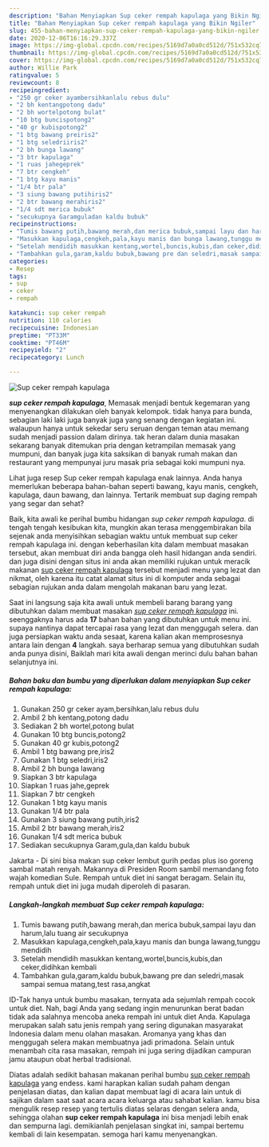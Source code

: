 ```yaml
---
description: "Bahan Menyiapkan Sup ceker rempah kapulaga yang Bikin Ngiler"
title: "Bahan Menyiapkan Sup ceker rempah kapulaga yang Bikin Ngiler"
slug: 455-bahan-menyiapkan-sup-ceker-rempah-kapulaga-yang-bikin-ngiler
date: 2020-12-06T16:16:29.337Z
image: https://img-global.cpcdn.com/recipes/5169d7a0a0cd512d/751x532cq70/sup-ceker-rempah-kapulaga-foto-resep-utama.jpg
thumbnail: https://img-global.cpcdn.com/recipes/5169d7a0a0cd512d/751x532cq70/sup-ceker-rempah-kapulaga-foto-resep-utama.jpg
cover: https://img-global.cpcdn.com/recipes/5169d7a0a0cd512d/751x532cq70/sup-ceker-rempah-kapulaga-foto-resep-utama.jpg
author: Willie Park
ratingvalue: 5
reviewcount: 8
recipeingredient:
- "250 gr ceker ayambersihkanlalu rebus dulu"
- "2 bh kentangpotong dadu"
- "2 bh wortelpotong bulat"
- "10 btg buncispotong2"
- "40 gr kubispotong2"
- "1 btg bawang preiris2"
- "1 btg seledriiris2"
- "2 bh bunga lawang"
- "3 btr kapulaga"
- "1 ruas jahegeprek"
- "7 btr cengkeh"
- "1 btg kayu manis"
- "1/4 btr pala"
- "3 siung bawang putihiris2"
- "2 btr bawang merahiris2"
- "1/4 sdt merica bubuk"
- "secukupnya Garamguladan kaldu bubuk"
recipeinstructions:
- "Tumis bawang putih,bawang merah,dan merica bubuk,sampai layu dan harum,lalu tuang air secukupnya"
- "Masukkan kapulaga,cengkeh,pala,kayu manis dan bunga lawang,tunggu mendidih"
- "Setelah mendidih masukkan kentang,wortel,buncis,kubis,dan ceker,didihkan kembali"
- "Tambahkan gula,garam,kaldu bubuk,bawang pre dan seledri,masak sampai semua matang,test rasa,angkat"
categories:
- Resep
tags:
- sup
- ceker
- rempah

katakunci: sup ceker rempah 
nutrition: 110 calories
recipecuisine: Indonesian
preptime: "PT33M"
cooktime: "PT46M"
recipeyield: "2"
recipecategory: Lunch

---
```



![Sup ceker rempah kapulaga](https://img-global.cpcdn.com/recipes/5169d7a0a0cd512d/751x532cq70/sup-ceker-rempah-kapulaga-foto-resep-utama.jpg)

<b><i>sup ceker rempah kapulaga</i></b>, Memasak menjadi bentuk kegemaran yang menyenangkan dilakukan oleh banyak kelompok. tidak hanya para bunda, sebagian laki laki juga banyak juga yang senang dengan kegiatan ini. walaupun hanya untuk sekedar seru seruan dengan teman atau memang sudah menjadi passion dalam dirinya. tak heran dalam dunia masakan sekarang banyak ditemukan pria dengan ketrampilan memasak yang mumpuni, dan banyak juga kita saksikan di banyak rumah makan dan restaurant yang mempunyai juru masak pria sebagai koki mumpuni nya.

Lihat juga resep Sup ceker rempah kapulaga enak lainnya. Anda hanya memerlukan beberapa bahan-bahan seperti bawang, kayu manis, cengkeh, kapulaga, daun bawang, dan lainnya. Tertarik membuat sup daging rempah yang segar dan sehat?

Baik, kita awali ke perihal bumbu hidangan <i>sup ceker rempah kapulaga</i>. di tengah tengah kesibukan kita, mungkin akan terasa menggembirakan bila sejenak anda menyisihkan sebagian waktu untuk membuat sup ceker rempah kapulaga ini. dengan keberhasilan kita dalam membuat masakan tersebut, akan membuat diri anda bangga oleh hasil hidangan anda sendiri. dan juga disini dengan situs ini anda akan memiliki rujukan untuk meracik makanan <u>sup ceker rempah kapulaga</u> tersebut menjadi menu yang lezat dan nikmat, oleh karena itu catat alamat situs ini di komputer anda sebagai sebagian rujukan anda dalam mengolah makanan baru yang lezat.


Saat ini langsung saja kita awali untuk membeli barang barang yang dibutuhkan dalam membuat masakan <u><i>sup ceker rempah kapulaga</i></u> ini. seenggaknya harus ada <b>17</b> bahan bahan yang dibutuhkan untuk menu ini. supaya nantinya dapat tercapai rasa yang lezat dan menggugah selera. dan juga persiapkan waktu anda sesaat, karena kalian akan memprosesnya antara lain dengan <b>4</b> langkah. saya berharap semua yang dibutuhkan sudah anda punya disini, Baiklah mari kita awali dengan merinci dulu bahan bahan selanjutnya ini.

<!--inarticleads1-->

##### Bahan baku dan bumbu yang diperlukan dalam menyiapkan Sup ceker rempah kapulaga:

1. Gunakan 250 gr ceker ayam,bersihkan,lalu rebus dulu
1. Ambil 2 bh kentang,potong dadu
1. Sediakan 2 bh wortel,potong bulat
1. Gunakan 10 btg buncis,potong2
1. Gunakan 40 gr kubis,potong2
1. Ambil 1 btg bawang pre,iris2
1. Gunakan 1 btg seledri,iris2
1. Ambil 2 bh bunga lawang
1. Siapkan 3 btr kapulaga
1. Siapkan 1 ruas jahe,geprek
1. Siapkan 7 btr cengkeh
1. Gunakan 1 btg kayu manis
1. Gunakan 1/4 btr pala
1. Gunakan 3 siung bawang putih,iris2
1. Ambil 2 btr bawang merah,iris2
1. Gunakan 1/4 sdt merica bubuk
1. Sediakan secukupnya Garam,gula,dan kaldu bubuk


Jakarta - Di sini bisa makan sup ceker lembut gurih pedas plus iso goreng sambal matah renyah. Makannya di Presiden Room sambil memandang foto wajah komedian Sule. Rempah untuk diet ini sangat beragam. Selain itu, rempah untuk diet ini juga mudah diperoleh di pasaran. 

<!--inarticleads2-->

##### Langkah-langkah membuat Sup ceker rempah kapulaga:

1. Tumis bawang putih,bawang merah,dan merica bubuk,sampai layu dan harum,lalu tuang air secukupnya
1. Masukkan kapulaga,cengkeh,pala,kayu manis dan bunga lawang,tunggu mendidih
1. Setelah mendidih masukkan kentang,wortel,buncis,kubis,dan ceker,didihkan kembali
1. Tambahkan gula,garam,kaldu bubuk,bawang pre dan seledri,masak sampai semua matang,test rasa,angkat


ID-Tak hanya untuk bumbu masakan, ternyata ada sejumlah rempah cocok untuk diet. Nah, bagi Anda yang sedang ingin menurunkan berat badan tidak ada salahnya mencoba aneka rempah ini untuk diet Anda. Kapulaga merupakan salah satu jenis rempah yang sering digunakan masyarakat Indonesia dalam menu olahan masakan. Aromanya yang khas dan menggugah selera makan membuatnya jadi primadona. Selain untuk menambah cita rasa masakan, rempah ini juga sering dijadikan campuran jamu ataupun obat herbal tradisional. 

Diatas adalah sedikit bahasan makanan perihal bumbu <u>sup ceker rempah kapulaga</u> yang endess. kami harapkan kalian sudah paham dengan penjelasan diatas, dan kalian dapat membuat lagi di acara lain untuk di sajikan dalam saat saat acara acara keluarga atau sahabat kalian. kamu bisa mengulik resep resep yang tertulis diatas selaras dengan selera anda, sehingga olahan <b>sup ceker rempah kapulaga</b> ini bisa menjadi lebih enak dan sempurna lagi. demikianlah penjelasan singkat ini, sampai bertemu kembali di lain kesempatan. semoga hari kamu menyenangkan.
